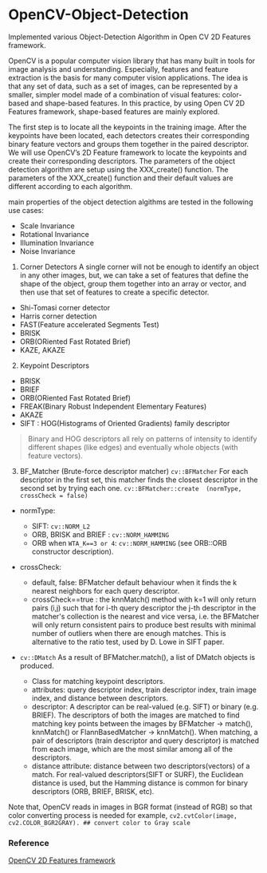 # OpenCV-Object-Detection

Implemented various Object-Detection Algorithm in Open CV 2D Features framework.

OpenCV is a popular computer vision library that has many built in tools for image analysis and understanding. Especially, features and feature extraction is the basis for many computer vision applications. The idea is that any set of data, such as a set of images, can be represented by a smaller, simpler model made of a combination of visual features: color-based and shape-based features. In this practice, by using Open CV 2D Features framework, shape-based features are mainly explored.

The first step is to locate all the keypoints in the training image. After the keypoints have been located, each detectors creates their corresponding binary feature vectors and groups them together in the paired descriptor. We will use OpenCV’s 2D Feature framework to locate the keypoints and create their corresponding descriptors. The parameters of the object detection algorithm are setup using the XXX_create() function. The parameters of the XXX_create() function and their default values are different according to each algorithm.

main properties of the object detection algithms are tested in the following use cases: 
- Scale Invariance
- Rotational Invariance
- Illumination Invariance 
- Noise Invariance

 
1. Corner Detectors 
A single corner will not be enough to identify an object in any other images, but, we can take a set of features that define the shape of the object, group them together into an array or vector, and then use that set of features to create a specific detector.

* Shi-Tomasi corner detector 
* Harris corner detection 
* FAST(Feature accelerated Segments Test)
* BRISK
* ORB(ORiented Fast Rotated Brief)
* KAZE, AKAZE 

2. Keypoint Descriptors
* BRISK 
* BRIEF
* ORB(ORiented Fast Rotated Brief) 
* FREAK(Binary Robust Independent Elementary Features)
* AKAZE 
* SIFT : HOG(Histograms of Oriented Gradients) family descriptor 

> Binary and HOG descriptors all rely on patterns of intensity to identify different shapes (like edges) and eventually whole objects (with feature vectors).

3. BF_Matcher (Brute-force descriptor matcher) `cv::BFMatcher`
For each descriptor in the first set, this matcher finds the closest descriptor in the second set by trying each one.
`cv::BFMatcher::create	(normType, crossCheck = false)` 	
* normType:
    * SIFT: `cv::NORM_L2`
    * ORB, BRISK and BRIEF : `cv::NORM_HAMMING`
    * ORB when `WTA_K==3 or 4`: `cv::NORM_HAMMING` (see ORB::ORB constructor description).
* crossCheck:	
    * default, false:  BFMatcher default behaviour when it finds the k nearest neighbors for each query descriptor.
    * crossCheck==true : the knnMatch() method with k=1 will only return pairs (i,j) such that for i-th query descriptor the j-th descriptor in the matcher's collection is the nearest and vice versa, i.e. the BFMatcher will only return consistent pairs to produce best results with minimal number of outliers when there are enough matches. This is alternative to the ratio test, used by D. Lowe in SIFT paper.

* `cv::DMatch`
 As a result of BFMatcher.match(), a list of DMatch objects is produced. 
    * Class for matching keypoint descriptors.
    * attributes: query descriptor index, train descriptor index, train image index, and distance between descriptors.
    * descriptor: A descriptor can be real-valued (e.g. SIFT) or binary (e.g. BRIEF).  The descriptors of both the images are matched to find matching key points between the images by BFMatcher -> match(), knnMatch() or FlannBasedMatcher -> knnMatch(). When matching, a pair of descriptors (train descriptor and query descriptor) is matched from each image, which are the most similar among all of the descriptors. 
    * distance attribute: distance between two descriptors(vectors) of a match. For real-valued descriptors(SIFT or SURF), the Euclidean distance is  used, but the Hamming distance is common for binary descriptors (ORB, BRIEF, BRISK, etc).

Note that, OpenCV reads in images in BGR format (instead of RGB) so that color converting process is needed for example,
`cv2.cvtColor(image, cv2.COLOR_BGR2GRAY). ## convert color to Gray scale`

### Reference
[OpenCV 2D Features framework](https://docs.opencv.org/master/d9/d97/tutorial_table_of_content_features2d.html)
